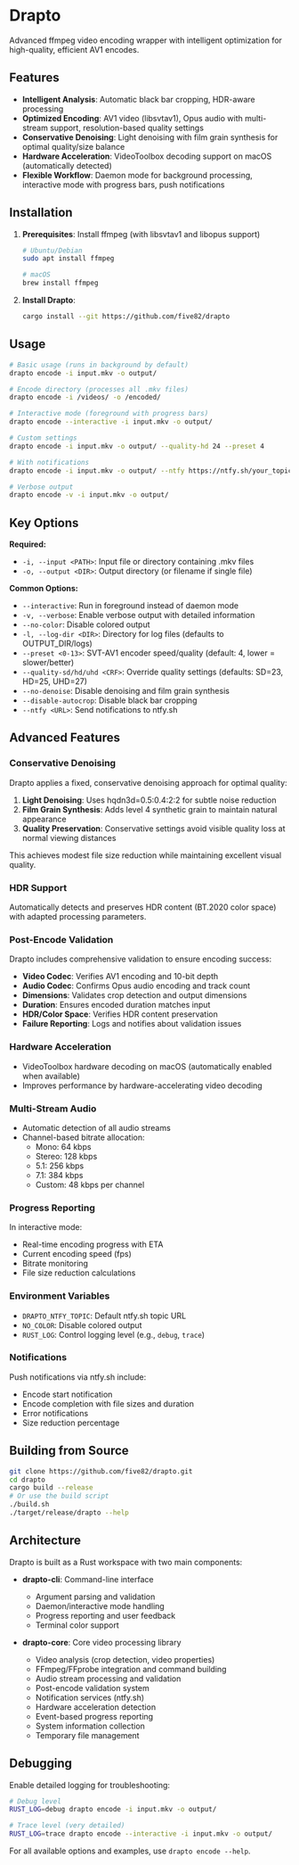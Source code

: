 # Drapto

Advanced ffmpeg video encoding wrapper with intelligent optimization for high-quality, efficient AV1 encodes.

## Features

* **Intelligent Analysis**: Automatic black bar cropping, HDR-aware processing
* **Optimized Encoding**: AV1 video (libsvtav1), Opus audio with multi-stream support, resolution-based quality settings
* **Conservative Denoising**: Light denoising with film grain synthesis for optimal quality/size balance
* **Hardware Acceleration**: VideoToolbox decoding support on macOS (automatically detected)
* **Flexible Workflow**: Daemon mode for background processing, interactive mode with progress bars, push notifications

## Installation

1. **Prerequisites**: Install ffmpeg (with libsvtav1 and libopus support)
   ```bash
   # Ubuntu/Debian
   sudo apt install ffmpeg

   # macOS
   brew install ffmpeg
   ```

2. **Install Drapto**:
   ```bash
   cargo install --git https://github.com/five82/drapto
   ```

## Usage

```bash
# Basic usage (runs in background by default)
drapto encode -i input.mkv -o output/

# Encode directory (processes all .mkv files)
drapto encode -i /videos/ -o /encoded/

# Interactive mode (foreground with progress bars)
drapto encode --interactive -i input.mkv -o output/

# Custom settings
drapto encode -i input.mkv -o output/ --quality-hd 24 --preset 4

# With notifications
drapto encode -i input.mkv -o output/ --ntfy https://ntfy.sh/your_topic

# Verbose output
drapto encode -v -i input.mkv -o output/
```

## Key Options

**Required:**
* `-i, --input <PATH>`: Input file or directory containing .mkv files
* `-o, --output <DIR>`: Output directory (or filename if single file)

**Common Options:**
* `--interactive`: Run in foreground instead of daemon mode
* `-v, --verbose`: Enable verbose output with detailed information
* `--no-color`: Disable colored output
* `-l, --log-dir <DIR>`: Directory for log files (defaults to OUTPUT_DIR/logs)
* `--preset <0-13>`: SVT-AV1 encoder speed/quality (default: 4, lower = slower/better)
* `--quality-sd/hd/uhd <CRF>`: Override quality settings (defaults: SD=23, HD=25, UHD=27)
* `--no-denoise`: Disable denoising and film grain synthesis
* `--disable-autocrop`: Disable black bar cropping
* `--ntfy <URL>`: Send notifications to ntfy.sh

## Advanced Features

### Conservative Denoising

Drapto applies a fixed, conservative denoising approach for optimal quality:

1. **Light Denoising**: Uses hqdn3d=0.5:0.4:2:2 for subtle noise reduction
2. **Film Grain Synthesis**: Adds level 4 synthetic grain to maintain natural appearance
3. **Quality Preservation**: Conservative settings avoid visible quality loss at normal viewing distances

This achieves modest file size reduction while maintaining excellent visual quality.

### HDR Support

Automatically detects and preserves HDR content (BT.2020 color space) with adapted processing parameters.

### Post-Encode Validation

Drapto includes comprehensive validation to ensure encoding success:

* **Video Codec**: Verifies AV1 encoding and 10-bit depth
* **Audio Codec**: Confirms Opus audio encoding and track count
* **Dimensions**: Validates crop detection and output dimensions
* **Duration**: Ensures encoded duration matches input
* **HDR/Color Space**: Verifies HDR content preservation
* **Failure Reporting**: Logs and notifies about validation issues

### Hardware Acceleration

* VideoToolbox hardware decoding on macOS (automatically enabled when available)
* Improves performance by hardware-accelerating video decoding

### Multi-Stream Audio

* Automatic detection of all audio streams
* Channel-based bitrate allocation:
  * Mono: 64 kbps
  * Stereo: 128 kbps
  * 5.1: 256 kbps
  * 7.1: 384 kbps
  * Custom: 48 kbps per channel

### Progress Reporting

In interactive mode:
* Real-time encoding progress with ETA
* Current encoding speed (fps)
* Bitrate monitoring
* File size reduction calculations

### Environment Variables

* `DRAPTO_NTFY_TOPIC`: Default ntfy.sh topic URL
* `NO_COLOR`: Disable colored output
* `RUST_LOG`: Control logging level (e.g., `debug`, `trace`)

### Notifications

Push notifications via ntfy.sh include:
* Encode start notification
* Encode completion with file sizes and duration
* Error notifications
* Size reduction percentage

## Building from Source

```bash
git clone https://github.com/five82/drapto.git
cd drapto
cargo build --release
# Or use the build script
./build.sh
./target/release/drapto --help
```

## Architecture

Drapto is built as a Rust workspace with two main components:

* **drapto-cli**: Command-line interface
  * Argument parsing and validation
  * Daemon/interactive mode handling
  * Progress reporting and user feedback
  * Terminal color support

* **drapto-core**: Core video processing library
  * Video analysis (crop detection, video properties)
  * FFmpeg/FFprobe integration and command building
  * Audio stream processing and validation
  * Post-encode validation system
  * Notification services (ntfy.sh)
  * Hardware acceleration detection
  * Event-based progress reporting
  * System information collection
  * Temporary file management

## Debugging

Enable detailed logging for troubleshooting:

```bash
# Debug level
RUST_LOG=debug drapto encode -i input.mkv -o output/

# Trace level (very detailed)
RUST_LOG=trace drapto encode --interactive -i input.mkv -o output/
```

For all available options and examples, use `drapto encode --help`.
